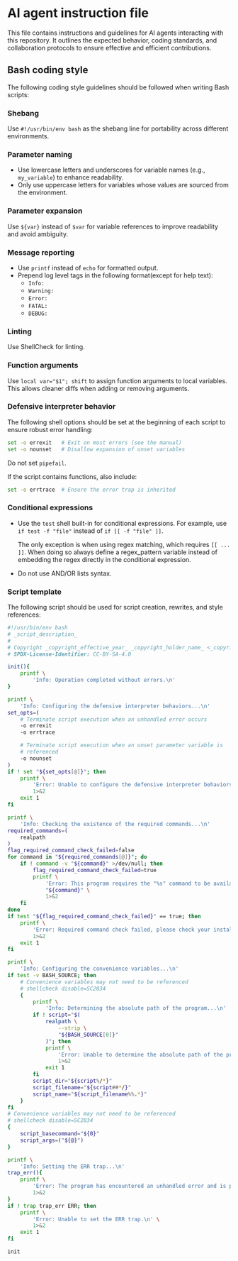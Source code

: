 # AI agent instruction file

This file contains instructions and guidelines for AI agents interacting with this repository. It outlines the expected behavior, coding standards, and collaboration protocols to ensure effective and efficient contributions.

## Bash coding style

The following coding style guidelines should be followed when writing Bash scripts:

### Shebang

Use `#!/usr/bin/env bash` as the shebang line for portability across different environments.

### Parameter naming

* Use lowercase letters and underscores for variable names (e.g., `my_variable`) to enhance readability.
* Only use uppercase letters for variables whose values are sourced from the environment.

### Parameter expansion

Use `${var}` instead of `$var` for variable references to improve readability and avoid ambiguity.

### Message reporting

* Use `printf` instead of `echo` for formatted output.
* Prepend log level tags in the following format(except for help text):
    + `Info:`
    + `Warning:`
    + `Error:`
    + `FATAL:`
    + `DEBUG:`

### Linting

Use ShellCheck for linting.

### Function arguments

Use `local var="$1"; shift` to assign function arguments to local variables.  This allows cleaner diffs when adding or removing arguments.

### Defensive interpreter behavior

The following shell options should be set at the beginning of each script to ensure robust error handling:

```bash
set -o errexit   # Exit on most errors (see the manual)
set -o nounset   # Disallow expansion of unset variables
```

Do not set `pipefail`.

If the script contains functions, also include:

```bash
set -o errtrace  # Ensure the error trap is inherited
```

### Conditional expressions

* Use the `test` shell built-in for conditional expressions.  For example, use `if test -f "file"` instead of `if [[ -f "file" ]]`.

  The only exception is when using regex matching, which requires `[[ ... ]]`.  When doing so always define a regex_pattern variable instead of embedding the regex directly in the conditional expression.
* Do not use AND/OR lists syntax.

### Script template

The following script should be used for script creation, rewrites, and style references:

```bash
#!/usr/bin/env bash
# _script_description_
#
# Copyright _copyright_effective_year_ _copyright_holder_name_ <_copyright_holder_contact_>
# SPDX-License-Identifier: CC-BY-SA-4.0

init(){
    printf \
        'Info: Operation completed without errors.\n'
}

printf \
    'Info: Configuring the defensive interpreter behaviors...\n'
set_opts=(
    # Terminate script execution when an unhandled error occurs
    -o errexit
    -o errtrace

    # Terminate script execution when an unset parameter variable is
    # referenced
    -o nounset
)
if ! set "${set_opts[@]}"; then
    printf \
        'Error: Unable to configure the defensive interpreter behaviors.\n' \
        1>&2
    exit 1
fi

printf \
    'Info: Checking the existence of the required commands...\n'
required_commands=(
    realpath
)
flag_required_command_check_failed=false
for command in "${required_commands[@]}"; do
    if ! command -v "${command}" >/dev/null; then
        flag_required_command_check_failed=true
        printf \
            'Error: This program requires the "%s" command to be available in your command search PATHs.\n' \
            "${command}" \
            1>&2
    fi
done
if test "${flag_required_command_check_failed}" == true; then
    printf \
        'Error: Required command check failed, please check your installation.\n' \
        1>&2
    exit 1
fi

printf \
    'Info: Configuring the convenience variables...\n'
if test -v BASH_SOURCE; then
    # Convenience variables may not need to be referenced
    # shellcheck disable=SC2034
    {
        printf \
            'Info: Determining the absolute path of the program...\n'
        if ! script="$(
            realpath \
                --strip \
                "${BASH_SOURCE[0]}"
            )"; then
            printf \
                'Error: Unable to determine the absolute path of the program.\n' \
                1>&2
            exit 1
        fi
        script_dir="${script%/*}"
        script_filename="${script##*/}"
        script_name="${script_filename%%.*}"
    }
fi
# Convenience variables may not need to be referenced
# shellcheck disable=SC2034
{
    script_basecommand="${0}"
    script_args=("${@}")
}

printf \
    'Info: Setting the ERR trap...\n'
trap_err(){
    printf \
        'Error: The program has encountered an unhandled error and is prematurely aborted.\n' \
        1>&2
}
if ! trap trap_err ERR; then
    printf \
        'Error: Unable to set the ERR trap.\n' \
        1>&2
    exit 1
fi

init
```

